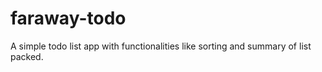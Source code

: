# faraway-todo
A simple todo list app with functionalities like sorting and summary of list packed.
